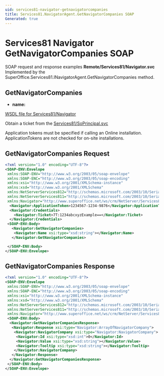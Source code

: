```yaml
---
uid: services81-navigator-getnavigatorcompanies
title: Services81.NavigatorAgent.GetNavigatorCompanies SOAP
Generated: true
---
```


# Services81 Navigator GetNavigatorCompanies SOAP

SOAP request and response examples **Remote/Services81/Navigator.svc**
Implemented by the <see cref="M:SuperOffice.Services81.INavigatorAgent.GetNavigatorCompanies">SuperOffice.Services81.INavigatorAgent.GetNavigatorCompanies</see> method.

## GetNavigatorCompanies



* **name:** 



[WSDL file for Services81/Navigator](../Services81-Navigator.md)

Obtain a ticket from the [Services81/SoPrincipal.svc](../SoPrincipal/SoPrincipal.md)

Application tokens must be specified if calling an Online installation. ApplicationTokens are not checked for on-site installations.

## GetNavigatorCompanies Request

```xml
<?xml version="1.0" encoding="UTF-8"?>
<SOAP-ENV:Envelope
 xmlns:SOAP-ENV="http://www.w3.org/2003/05/soap-envelope"
 xmlns:SOAP-ENC="http://www.w3.org/2003/05/soap-encoding"
 xmlns:xsi="http://www.w3.org/2001/XMLSchema-instance"
 xmlns:xsd="http://www.w3.org/2001/XMLSchema"
 xmlns:NetServerServices812="http://schemas.microsoft.com/2003/10/Serialization/Arrays"
 xmlns:NetServerServices811="http://schemas.microsoft.com/2003/10/Serialization/"
 xmlns:Navigator="http://www.superoffice.net/ws/crm/NetServer/Services81">
  <Navigator:ApplicationToken>1234567-1234-9876</Navigator:ApplicationToken>
  <Navigator:Credentials>
    <Navigator:Ticket>7T:1234abcxyzExample==</Navigator:Ticket>
  </Navigator:Credentials>
 <SOAP-ENV:Body>
   <Navigator:GetNavigatorCompanies>
    <Navigator:Name xsi:type="xsd:string"></Navigator:Name>
   </Navigator:GetNavigatorCompanies>

 </SOAP-ENV:Body>
</SOAP-ENV:Envelope>

```


## GetNavigatorCompanies Response

```xml
<?xml version="1.0" encoding="UTF-8"?>
<SOAP-ENV:Envelope
 xmlns:SOAP-ENV="http://www.w3.org/2003/05/soap-envelope"
 xmlns:SOAP-ENC="http://www.w3.org/2003/05/soap-encoding"
 xmlns:xsi="http://www.w3.org/2001/XMLSchema-instance"
 xmlns:xsd="http://www.w3.org/2001/XMLSchema"
 xmlns:NetServerServices812="http://schemas.microsoft.com/2003/10/Serialization/Arrays"
 xmlns:NetServerServices811="http://schemas.microsoft.com/2003/10/Serialization/"
 xmlns:Navigator="http://www.superoffice.net/ws/crm/NetServer/Services81">
 <SOAP-ENV:Body>
  <Navigator:GetNavigatorCompaniesResponse>
   <Navigator:Response xsi:type="Navigator:ArrayOfNavigatorCompany">
    <Navigator:NavigatorCompany xsi:type="Navigator:NavigatorCompany">
     <Navigator:Id xsi:type="xsd:int">0</Navigator:Id>
     <Navigator:Value xsi:type="xsd:string"></Navigator:Value>
     <Navigator:Tooltip xsi:type="xsd:string"></Navigator:Tooltip>
    </Navigator:NavigatorCompany>
   </Navigator:Response>
  </Navigator:GetNavigatorCompaniesResponse>
 </SOAP-ENV:Body>
</SOAP-ENV:Envelope>

```

